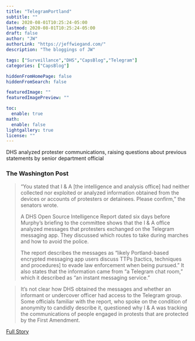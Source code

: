 ```yaml
---
title: "TelegramPortland"
subtitle: ""
date: 2020-08-01T10:25:24-05:00
lastmod: 2020-08-01T10:25:24-05:00
draft: false
author: "JW"
authorLink: "https://jeffwiegand.com/"
description: "The bloggings of JW"

tags: ["Surveillance","DHS","CapsBlog","Telegram"]
categories: ["CapsBlog"]

hiddenFromHomePage: false
hiddenFromSearch: false

featuredImage: ""
featuredImagePreview: ""

toc:
  enable: true
math:
  enable: false
lightgallery: true
license: ""
---
```


DHS analyzed protester communications, raising questions about previous statements by senior department official

<!--more-->

### The Washington Post

>“You stated that I & A [the intelligence and analysis office] had neither collected nor exploited or analyzed information obtained from the devices or accounts of protesters or detainees. Please confirm,” the senators wrote.
>
>A DHS Open Source Intelligence Report dated six days before Murphy’s briefing to the committee shows that the I & A office analyzed messages that protesters exchanged on the Telegram messaging app. They discussed which routes to take during marches and how to avoid the police.
>
>The report describes the messages as “likely Portland-based encrypted messaging app users discuss TTPs [tactics, techniques and procedures] to evade law enforcement when being pursued.” It also states that the information came from “a Telegram chat room,” which it described as “an instant messaging service.”

>It’s not clear how DHS obtained the messages and whether an informant or undercover officer had access to the Telegram group. Some officials familiar with the report, who spoke on the condition of anonymity to candidly describe it, questioned why I & A was tracking the communications of people engaged in protests that are protected by the First Amendment.

[Full Story](#https://www.washingtonpost.com/national-security/dhs-analyzed-protester-communications-raising-questions-about-previous-statements-by-senior-department-official/2020/07/31/313163c6-d359-11ea-9038-af089b63ac21_story.html)
